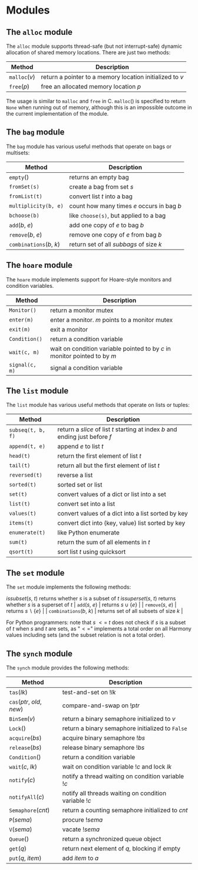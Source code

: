 
# Modules 

## The `alloc` module

The `alloc` module supports thread-safe (but not interrupt-safe) dynamic
allocation of shared memory locations. There are just two methods:

| Method | Description |
| ------ | ------- |
| `malloc`(*v*) | return a pointer to a memory location initialized to *v* |
| `free`(*p*) |   free an allocated memory location *p* |

The usage is similar to `malloc` and `free` in C. `malloc`() is
specified to return `None` when running out of memory, although this is
an impossible outcome in the current implementation of the module.

## The `bag` module 

The `bag` module has various useful methods that operate on bags or
multisets:

| Method | Description |
| ------ | ------- |
| `empty`() |                returns an empty bag |
| `fromSet(s)` |             create a bag from set *s* |
| `fromList(t)` |            convert list *t* into a bag |
| `multiplicity(b, e)` |     count how many times *e* occurs in bag *b* |
| `bchoose(b)` |             like `choose(s)`, but applied to a bag |
| `add`(*b*, *e*) |          add one copy of *e* to bag *b* |
| `remove`(*b*, *e*) |       remove one copy of *e* from bag *b* |
| `combinations`(*b*, *k*) | return set of all *subbags* of size *k* |

## The `hoare` module 

The `hoare` module implements support for Hoare-style monitors and
condition variables.

| Method | Description |
| ------ | ------- |
| `Monitor()` |    return a monitor mutex |
| `enter(m)` |     enter a monitor. *m* points to a monitor mutex |
| `exit(m)` |      exit a monitor |
| `Condition()` |  return a condition variable |
| `wait(c, m)` |   wait on condition variable pointed to by *c* in monitor pointed to by *m* |
| `signal(c, m)` | signal a condition variable |

## The `list` module 

The `list` module has various useful methods that operate on lists or
tuples:

| Method | Description |
| ------ | ------- |
| `subseq(t, b, f)` | return a *slice* of list *t* starting at index *b* and ending just before $f$ |
| `append(t, e)` |    append *e* to list *t* |
| `head(t)` |         return the first element of list *t* |
| `tail(t)` |         return all but the first element of list *t* |
| `reversed(t)` |     reverse a list |
| `sorted(t)` |       sorted set or list |
| `set(t)` |          convert values of a dict or list into a set |
| `list(t)` |         convert set into a list |
| `values(t)` |       convert values of a dict into a list sorted by key |
| `items(t)` |        convert dict into (key, value) list sorted by key |
| `enumerate(t)` |    like Python enumerate |
| `sum(t)` |          return the sum of all elements in *t* |
| `qsort(t)` |        sort list *t* using quicksort |

## The `set` module 

The `set` module implements the following methods:

  *issubset*(*s*, *t*)       returns whether *s* is a subset of *t*
  *issuperset*(*s*, *t*)     returns whether *s* is a superset of *t*
| `add`(*s*, *e*) |          returns $s \cup \{ e \}$ |
| `remove`(*s*, *e*) |       returns $s \backslash \{ e \}$ |
| `combinations`(*b*, *k*) | returns set of all subsets of size *k* |

For Python programmers: note that *s* $<=$ *t* does not check if *s* is
a subset of *t* when *s* and *t* are sets, as "$<=$" implements a total
order on all Harmony values including sets (and the subset relation is
not a total order).

## The `synch` module

The `synch` module provides the following methods:

| Method | Description |
| ------ | ------- |
| `tas`(*lk*) |                test-and-set on !*lk* |
| `cas`(*ptr*, *old*, *new*) | compare-and-swap on !*ptr* |
| `BinSem`(*v*) |              return a binary semaphore initialized to *v* |
| `Lock`() |                   return a binary semaphore initialized to `False` |
| `acquire`(*bs*) |            acquire binary semaphore !*bs* |
| `release`(*bs*) |            release binary semaphore !*bs* |
| `Condition`() |              return a condition variable |
| `wait`(*c*, *lk*) |          wait on condition variable !*c* and lock *lk* |
| `notify`(*c*) |              notify a thread waiting on condition variable !*c* |
| `notifyAll`(*c*) |           notify all threads waiting on condition variable !*c* |
| `Semaphore`(*cnt*) |         return a counting semaphore initialized to *cnt* |
| `P`(*sema*) |                procure !*sema* |
| `V`(*sema*) |                vacate !*sema* |
| `Queue`() |                  return a synchronized queue object |
| `get`(*q*) |                 return next element of *q*, blocking if empty |
| `put`(*q*, *item*) |         add *item* to *a* |
